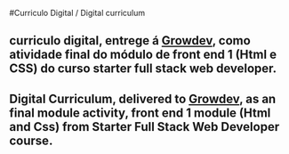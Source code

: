 #Curriculo Digital / Digital curriculum

## curriculo digital, entrege á [Growdev](https://www.gordev.com.br), como atividade final do módulo de front end 1 (Html e CSS) do curso starter full stack web developer.

## Digital Curriculum, delivered to [Growdev](https://www.gordev.com.br), as an final module activity, front end 1 module (Html and Css) from Starter Full Stack Web Developer course.
